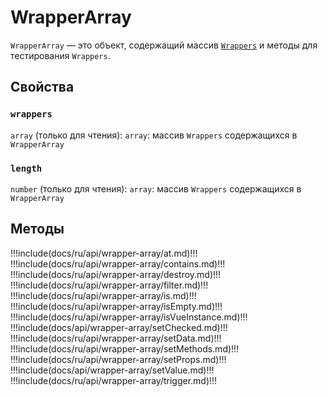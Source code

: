 # WrapperArray

`WrapperArray` — это объект, содержащий массив [`Wrappers`](../wrapper/) и методы для тестирования `Wrappers`.

## **Свойства**

### `wrappers`

`array` (только для чтения): `array`: массив `Wrappers` содержащихся в `WrapperArray`

### `length`

`number` (только для чтения): `array`: массив `Wrappers` содержащихся в `WrapperArray`

## **Методы**

!!!include(docs/ru/api/wrapper-array/at.md)!!!
!!!include(docs/ru/api/wrapper-array/contains.md)!!!
!!!include(docs/ru/api/wrapper-array/destroy.md)!!!
!!!include(docs/ru/api/wrapper-array/filter.md)!!!
!!!include(docs/ru/api/wrapper-array/is.md)!!!
!!!include(docs/ru/api/wrapper-array/isEmpty.md)!!!
!!!include(docs/ru/api/wrapper-array/isVueInstance.md)!!!
!!!include(docs/api/wrapper-array/setChecked.md)!!!
!!!include(docs/ru/api/wrapper-array/setData.md)!!!
!!!include(docs/ru/api/wrapper-array/setMethods.md)!!!
!!!include(docs/ru/api/wrapper-array/setProps.md)!!!
!!!include(docs/api/wrapper-array/setValue.md)!!!
!!!include(docs/ru/api/wrapper-array/trigger.md)!!!